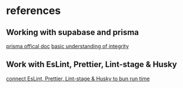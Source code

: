 # references

## Working with supabase and prisma

[prisma offical doc](https://www.prisma.io/docs/)
[basic understanding of integrity](https://www.buttercups.tech/blog/back-end/setting-up-supabase-with-prisma-a-quick-guide)

## Work with EsLint, Prettier, Lint-stage & Husky

[connect EsLint, Prettier, Lint-stage & Husky to bun run time](https://medium.com/@dharminnagar/setting-up-eslint-prettier-husky-in-a-bun-typescript-project-063fb5076d12)
